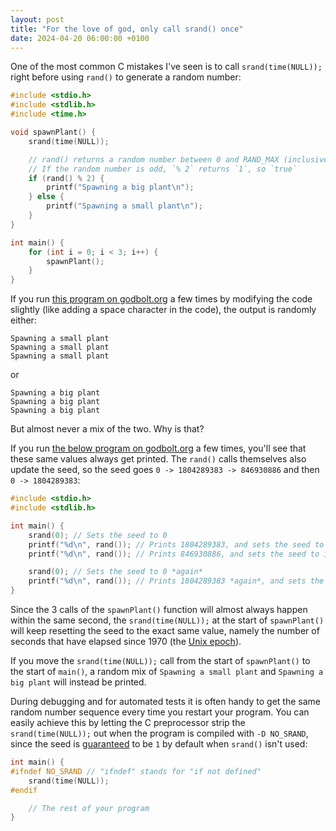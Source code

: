 ```yaml
---
layout: post
title: "For the love of god, only call srand() once"
date: 2024-04-20 06:00:00 +0100
---
```


One of the most common C mistakes I've seen is to call `srand(time(NULL));` right before using `rand()` to generate a random number:

```c
#include <stdio.h>
#include <stdlib.h>
#include <time.h>

void spawnPlant() {
    srand(time(NULL));

    // rand() returns a random number between 0 and RAND_MAX (inclusive)
    // If the random number is odd, `% 2` returns `1`, so `true`
    if (rand() % 2) {
        printf("Spawning a big plant\n");
    } else {
        printf("Spawning a small plant\n");
    }
}

int main() {
    for (int i = 0; i < 3; i++) {
        spawnPlant();
    }
}
```

If you run [this program on godbolt.org](https://godbolt.org/z/b8a6c16fa) a few times by modifying the code slightly (like adding a space character in the code), the output is randomly either:

```
Spawning a small plant
Spawning a small plant
Spawning a small plant
```

or

```
Spawning a big plant
Spawning a big plant
Spawning a big plant
```

But almost never a mix of the two. Why is that?

If you run [the below program on godbolt.org](https://godbolt.org/z/vcY77zoh4) a few times, you'll see that these same values always get printed. The `rand()` calls themselves also update the seed, so the seed goes `0 -> 1804289383 -> 846930886` and then `0 -> 1804289383`:

```c
#include <stdio.h>
#include <stdlib.h>

int main() {
    srand(0); // Sets the seed to 0
    printf("%d\n", rand()); // Prints 1804289383, and sets the seed to it
    printf("%d\n", rand()); // Prints 846930886, and sets the seed to it

    srand(0); // Sets the seed to 0 *again*
    printf("%d\n", rand()); // Prints 1804289383 *again*, and sets the seed to it
}
```

Since the 3 calls of the `spawnPlant()` function will almost always happen within the same second, the `srand(time(NULL));` at the start of `spawnPlant()` will keep resetting the seed to the exact same value, namely the number of seconds that have elapsed since 1970 (the [Unix epoch](https://en.wikipedia.org/wiki/Epoch_(computing))).

If you move the `srand(time(NULL));` call from the start of `spawnPlant()` to the start of `main()`, a random mix of `Spawning a small plant` and `Spawning a big plant` will instead be printed.

During debugging and for automated tests it is often handy to get the same random number sequence every time you restart your program. You can easily achieve this by letting the C preprocessor strip the `srand(time(NULL));` out when the program is compiled with `-D NO_SRAND`, since the seed is [guaranteed](https://linux.die.net/man/3/srand) to be `1` by default when `srand()` isn't used:
```c
int main() {
#ifndef NO_SRAND // "ifndef" stands for "if not defined"
    srand(time(NULL));
#endif

    // The rest of your program
}
```
